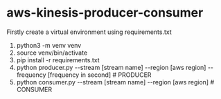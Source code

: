 # aws-kinesis-producer-consumer

Firstly create a virtual environment using requirements.txt

1. python3 -m venv venv
2. source venv/bin/activate
3. pip install -r requirements.txt
4. python producer.py --stream [stream name] --region [aws region] --frequency [frequency in second] # PRODUCER
5. python consumer.py --stream [stream name] --region [aws region] # CONSUMER
